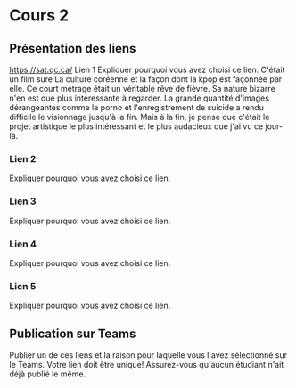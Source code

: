 # Cours 2
## Présentation des liens

https://sat.qc.ca/ Lien 1 Expliquer pourquoi vous avez choisi ce lien. 
C'était un film sure La culture coréenne et la façon dont la kpop est façonnée par elle. Ce court métrage était un véritable rêve de fièvre. Sa nature bizarre n'en est que plus intéressante à regarder. La grande quantité d'images dérangeantes comme le porno et l'enregistrement de suicide a rendu difficile le visionnage jusqu'à la fin. Mais à la fin, je pense que c'était le projet artistique le plus intéressant et le plus audacieux que j'ai vu ce jour-là.

### Lien 2 
Expliquer pourquoi vous avez choisi ce lien.

### Lien 3 
Expliquer pourquoi vous avez choisi ce lien.  

### Lien 4 
Expliquer pourquoi vous avez choisi ce lien. 

### Lien 5 
Expliquer pourquoi vous avez choisi ce lien.  

## Publication sur Teams
Publier un de ces liens et la raison pour laquelle vous l'avez sélectionné sur le Teams. Votre lien doit être unique! Assurez-vous qu'aucun étudiant n'ait déjà publié le même. 
